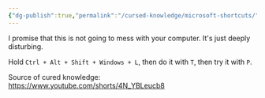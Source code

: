 ```yaml
---
{"dg-publish":true,"permalink":"/cursed-knowledge/microsoft-shortcuts/","tags":["unfinished"],"noteIcon":"1"}
---
```


I promise that this is not going to mess with your computer. It's just deeply disturbing.

Hold `Ctrl + Alt + Shift + Windows + L`, then do it with `T`, then try it with `P`.

Source of cured knowledge: https://www.youtube.com/shorts/4N_YBLeucb8